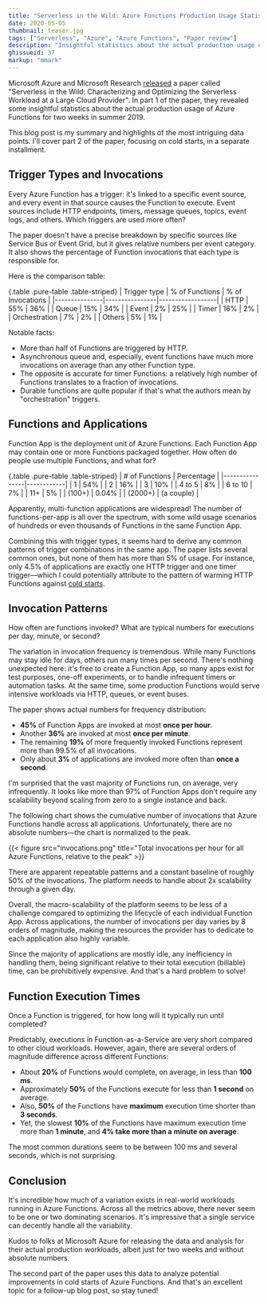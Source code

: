 ```yaml
---
title: "Serverless in the Wild: Azure Functions Production Usage Statistics"
date: 2020-05-05
thumbnail: teaser.jpg
tags: ["Serverless", "Azure", "Azure Functions", "Paper review"]
description: "Insightful statistics about the actual production usage of Azure Functions, based on the data from Microsoft's paper"
ghissueid: 37
markup: "mmark"
---
```


Microsoft Azure and Microsoft Research [released](https://arxiv.org/pdf/2003.03423.pdf) a paper called "Serverless in the Wild: Characterizing and Optimizing the Serverless Workload at a Large Cloud Provider". In part 1 of the paper, they revealed some insightful statistics about the actual production usage of Azure Functions for two weeks in summer 2019.

This blog post is my summary and highlights of the most intriguing data points. I'll cover part 2 of the paper, focusing on cold starts, in a separate installment.

## Trigger Types and Invocations

Every Azure Function has a trigger: it's linked to a specific event source, and every event in that source causes the Function to execute. Event sources include HTTP endpoints, timers, message queues, topics, event logs, and others. Which triggers are used more often?

The paper doesn't have a precise breakdown by specific sources like Service Bus or Event Grid, but it gives relative numbers per event category. It also shows the percentage of Function invocations that each type is responsible for.

Here is the comparison table:

{.table .pure-table .table-striped}
| Trigger type  | % of Functions | % of Invocations |
|---------------|----------------|------------------|
| HTTP          | 55%            | 36%              |
| Queue         | 15%            | 34%              |
| Event         | 2%             | 25%              |
| Timer         | 16%            | 2%               |
| Orchestration | 7%             | 2%               |
| Others        | 5%             | 1%               |

Notable facts:

- More than half of Functions are triggered by HTTP.
- Asynchronous queue and, especially, event functions have much more invocations on average than any other Function type.
- The opposite is accurate for timer Functions: a relatively high number of Functions translates to a fraction of invocations.
- Durable functions are quite popular if that's what the authors mean by "orchestration" triggers.

## Functions and Applications

Function App is the deployment unit of Azure Functions. Each Function App may contain one or more Functions packaged together. How often do people use multiple Functions, and what for?

{.table .pure-table .table-striped}
| # of Functions | Percentage |
|----------------|------------|
| 1              | 54%        |
| 2              | 16%        |
| 3              | 10%        |
| 4 to 5         | 8%         |
| 6 to 10        | 7%         |
| 11+            | 5%         |
| (100+)         | 0.04%      |
| (2000+)        | (a couple) |

Apparently, multi-function applications are widespread! The number of functions-per-app is all over the spectrum, with some wild usage scenarios of hundreds or even thousands of Functions in the same Function App.

Combining this with trigger types, it seems hard to derive any common patterns of trigger combinations in the same app. The paper lists several common ones, but none of them has more than 5% of usage. For instance, only 4.5% of applications are exactly one HTTP trigger and one timer trigger&mdash;which I could potentially attribute to the pattern of warming HTTP Functions against [cold starts](/serverless/coldstarts).

## Invocation Patterns

How often are functions invoked? What are typical numbers for executions per day, minute, or second?

The variation in invocation frequency is tremendous. While many Functions may stay idle for days, others run many times per second. There's nothing unexpected here: it's free to create a Function App, so many apps exist for test purposes, one-off experiments, or to handle infrequent timers or automation tasks. At the same time, some production Functions would serve intensive workloads via HTTP, queues, or event buses.

The paper shows actual numbers for frequency distribution:

- **45%** of Function Apps are invoked at most **once per hour**.
- Another **36%** are invoked at most **once per minute**.
- The remaining **19%** of more frequently invoked Functions represent more than 99.5% of all invocations. 
- Only about **3%** of applications are invoked more often than **once a second**.

I'm surprised that the vast majority of Functions run, on average, very infrequently. It looks like more than 97% of Function Apps don't require any scalability beyond scaling from zero to a single instance and back.

The following chart shows the cumulative number of invocations that Azure Functions handle across all applications. Unfortunately, there are no absolute numbers&mdash;the chart is normalized to the peak.

{{< figure src="invocations.png" title="Total invocations per hour for all Azure Functions, relative to the peak" >}}

There are apparent repeatable patterns and a constant baseline of roughly 50% of the invocations. The platform needs to handle about 2x scalability through a given day.

Overall, the macro-scalability of the platform seems to be less of a challenge compared to optimizing the lifecycle of each individual Function App. Across applications, the number of invocations per day varies by 8 orders of magnitude, making the resources the provider has to dedicate to each application also highly variable.

Since the majority of applications are mostly idle, any inefficiency in handling them, being significant relative to their total execution (billable) time, can be prohibitively expensive. And that's a hard problem to solve!

## Function Execution Times

Once a Function is triggered, for how long will it typically run until completed?

Predictably, executions in Function-as-a-Service are very short compared to other cloud workloads. However, again, there are several orders of magnitude difference across different Functions:

- About **20%** of Functions would complete, on average, in less than **100 ms**.
- Approximately **50%** of the Functions execute for less than **1 second** on average.
- Also, **50%** of the Functions have **maximum** execution time shorter than **3 seconds**.
- Yet, the slowest **10%** of the Functions have maximum execution time more than **1 minute**, and **4% take more than a minute on average**.

The most common durations seem to be between 100 ms and several seconds, which is not surprising.

## Conclusion

It's incredible how much of a variation exists in real-world workloads running in Azure Functions. Across all the metrics above, there never seem to be one or two dominating scenarios. It's impressive that a single service can decently handle all the variability.

Kudos to folks at Microsoft Azure for releasing the data and analysis for their actual production workloads, albeit just for two weeks and without absolute numbers.

The second part of the paper uses this data to analyze potential improvements in cold starts of Azure Functions. And that's an excellent topic for a follow-up blog post, so stay tuned!
